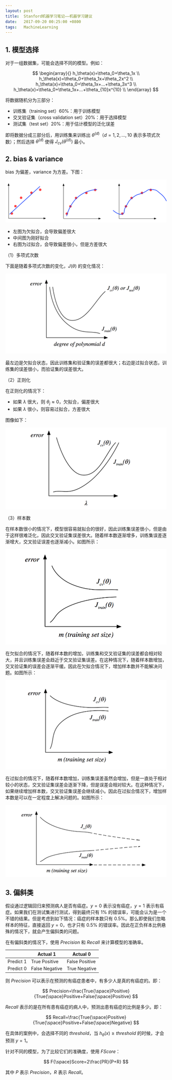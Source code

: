 ```yaml
---
layout: post
title:  Stanford机器学习笔记——机器学习建议
date:   2017-09-20 00:25:00 +0800
tags:   MachineLearning
---
```


## 1. 模型选择

对于一组数据集，可能会选择不同的模型。例如：

$$
\begin{array}{}
h_\theta(x)=\theta_0+\theta_1x \\
h_\theta(x)=\theta_0+\theta_1x+\theta_2x^2 \\
h_\theta(x)=\theta_0+\theta_1x+...+\theta_3x^3 \\
h_\theta(x)=\theta_0+\theta_1x+...+\theta_{10}x^{10} \\
\end{array}
$$

将数据随机分为三部分：

- 训练集（training set）60%：用于训练模型
- 交叉验证集（cross validation set）20%：用于选择模型
- 测试集（test set）20%：用于估计模型的泛化误差

即将数据分成三部分后，用训练集来训练出 $\theta^{(d)}$（$d=1,2,...,10$ 表示多项式次数）；然后选择 $\theta^{(d)}$ 使得 $J_{cv}(\theta^{(d)})$ 最小。

## 2. bias & variance

bias 为偏差，variance 为方差。下图：

![](./img/2017/09/20/advice-1.svg)

- 左图为欠拟合，会导致偏差很大
- 中间图为刚好拟合
- 右图为过拟合，会导致偏差很小，但是方差很大

（1）多项式次数

下面是随着多项式次数的变化，$J(\theta)$ 的变化情况：

![](./img/2017/09/20/advice-2.png)

最左边是欠拟合状态，因此训练集和验证集的误差都很大；右边是过拟合状态，训练集的误差很小，而验证集的误差很大。

（2）正则化

在正则化的情况下：

- 如果 $\lambda$ 很大，则 $\theta_j\approx0$，欠拟合，偏差很大
- 如果 $\lambda$ 很小，则容易过拟合，方差很大

图像如下：

![](./img/2017/09/20/advice-3.png)

（3）样本数

在样本数很小的情况下，模型很容易就拟合的很好，因此训练集误差很小，但是由于这样很难泛化，因此交叉验证集误差很大。随着样本数逐渐增多，训练集误差逐渐增大，交叉验证误差也逐渐减小。如图所示：

![](./img/2017/09/20/advice-4.png)

在欠拟合的情况下，随着样本数的增加，训练集和交叉验证集的误差都会相对较大，并且训练集误差会趋近于交叉验证集误差。在这种情况下，随着样本数增加，交叉验证集的误差会逐渐平缓。因此在欠拟合情况下，增加样本数并不能解决问题。如图所示：

![](./img/2017/09/20/advice-5.png)

在过拟合的情况下，随着样本数增加，训练集误差虽然会增加，但是一直处于相对较小的状态，交叉验证集误差会逐渐下降，但是误差会相对较大。在这种情况下，如果继续增加样本数，交叉验证集误差会继续减小。因此在过拟合情况下，增加样本数是可以在一定程度上解决问题的。如图所示：

![](./img/2017/09/20/advice-6.png)

## 3. 偏斜类

假设通过逻辑回归来预测病人是否有癌症。$y=0$ 表示没有癌症，$y=1$ 表示有癌症。如果我们在测试集进行测试，得到最终只有 1% 的错误率，可能会认为是一个不错的结果。但是考虑到如下情况：癌症的样本数只有 0.5%。那么即使我们忽略样本的特征，直接返回 $y=0$，也才只有 0.5% 的错误率。因此在正负样本比例悬殊的情况下，就会产生偏斜类的问题。

在有偏斜类的情况下，使用 $Precision$ 和 $Recall$ 来计算模型的准确率。

|           | Actual 1       | Actual 0       |
|-----------|----------------|----------------|
| Predict 1 | True Positive  | False Positive |
| Predict 0 | False Negative | True Negative  |

则 $Precision$ 可以表示在预测的有癌症患者中，有多少人是真的有癌症的。即：

$$ Precision=\frac{True{\space}Positive}{True{\space}Positive+False{\space}Positive} $$

$Recall$ 表示的是在所有患有癌症的病人中，预测出患有癌症的比例是多少。即：

$$ Recall=\frac{True{\space}Positive}{True{\space}Positive+False{\space}Negative} $$

在具体的案例中，会选择不同的 $threshold$，当 $h_\theta(x)\geq{threshold}$ 的时候，才会预测 $y=1$。

针对不同的模型，为了比较它们的准确度，使用 $F Score$：

$$ F{\space}Score=2\frac{PR}{P+R} $$

其中 $P$ 表示 $Precision$，$R$ 表示 $Recall$。
